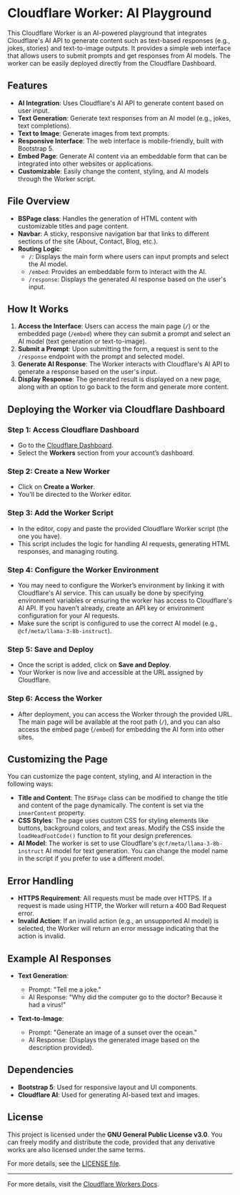 # Cloudflare Worker: AI Playground

This Cloudflare Worker is an AI-powered playground that integrates Cloudflare's AI API to generate content such as text-based responses (e.g., jokes, stories) and text-to-image outputs. It provides a simple web interface that allows users to submit prompts and get responses from AI models. The worker can be easily deployed directly from the Cloudflare Dashboard.

## Features

- **AI Integration**: Uses Cloudflare's AI API to generate content based on user input.
- **Text Generation**: Generate text responses from an AI model (e.g., jokes, text completions).
- **Text to Image**: Generate images from text prompts.
- **Responsive Interface**: The web interface is mobile-friendly, built with Bootstrap 5.
- **Embed Page**: Generate AI content via an embeddable form that can be integrated into other websites or applications.
- **Customizable**: Easily change the content, styling, and AI models through the Worker script.

## File Overview

- **BSPage class**: Handles the generation of HTML content with customizable titles and page content.
- **Navbar**: A sticky, responsive navigation bar that links to different sections of the site (About, Contact, Blog, etc.).
- **Routing Logic**: 
  - `/`: Displays the main form where users can input prompts and select the AI model.
  - `/embed`: Provides an embeddable form to interact with the AI.
  - `/response`: Displays the generated AI response based on the user's input.

## How It Works

1. **Access the Interface**: Users can access the main page (`/`) or the embedded page (`/embed`) where they can submit a prompt and select an AI model (text generation or text-to-image).
2. **Submit a Prompt**: Upon submitting the form, a request is sent to the `/response` endpoint with the prompt and selected model.
3. **Generate AI Response**: The Worker interacts with Cloudflare's AI API to generate a response based on the user's input.
4. **Display Response**: The generated result is displayed on a new page, along with an option to go back to the form and generate more content.

## Deploying the Worker via Cloudflare Dashboard

### Step 1: Access Cloudflare Dashboard
- Go to the [Cloudflare Dashboard](https://dash.cloudflare.com/).
- Select the **Workers** section from your account’s dashboard.

### Step 2: Create a New Worker
- Click on **Create a Worker**.
- You'll be directed to the Worker editor.

### Step 3: Add the Worker Script
- In the editor, copy and paste the provided Cloudflare Worker script (the one you have).
- This script includes the logic for handling AI requests, generating HTML responses, and managing routing.

### Step 4: Configure the Worker Environment
- You may need to configure the Worker’s environment by linking it with Cloudflare's AI service. This can usually be done by specifying environment variables or ensuring the worker has access to Cloudflare's AI API. If you haven’t already, create an API key or environment configuration for your AI requests.
- Make sure the script is configured to use the correct AI model (e.g., `@cf/meta/llama-3-8b-instruct`).

### Step 5: Save and Deploy
- Once the script is added, click on **Save and Deploy**.
- Your Worker is now live and accessible at the URL assigned by Cloudflare.

### Step 6: Access the Worker
- After deployment, you can access the Worker through the provided URL. The main page will be available at the root path (`/`), and you can also access the embed page (`/embed`) for embedding the AI form into other sites.

## Customizing the Page

You can customize the page content, styling, and AI interaction in the following ways:

- **Title and Content**: The `BSPage` class can be modified to change the title and content of the page dynamically. The content is set via the `innerContent` property.
- **CSS Styles**: The page uses custom CSS for styling elements like buttons, background colors, and text areas. Modify the CSS inside the `loadHeadFootCode()` function to fit your design preferences.
- **AI Model**: The worker is set to use Cloudflare's `@cf/meta/llama-3-8b-instruct` AI model for text generation. You can change the model name in the script if you prefer to use a different model.

## Error Handling

- **HTTPS Requirement**: All requests must be made over HTTPS. If a request is made using HTTP, the Worker will return a 400 Bad Request error.
- **Invalid Action**: If an invalid action (e.g., an unsupported AI model) is selected, the Worker will return an error message indicating that the action is invalid.

## Example AI Responses

- **Text Generation**: 
  - Prompt: "Tell me a joke."
  - AI Response: "Why did the computer go to the doctor? Because it had a virus!"

- **Text-to-Image**: 
  - Prompt: "Generate an image of a sunset over the ocean."
  - AI Response: (Displays the generated image based on the description provided).

## Dependencies

- **Bootstrap 5**: Used for responsive layout and UI components.
- **Cloudflare AI**: Used for generating AI-based text and images.

## License

This project is licensed under the **GNU General Public License v3.0**. You can freely modify and distribute the code, provided that any derivative works are also licensed under the same terms.

For more details, see the [LICENSE file](LICENSE).

---

For more details, visit the [Cloudflare Workers Docs](https://developers.cloudflare.com/workers).
